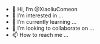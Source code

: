 - 👋 Hi, I’m @XiaoliuComeon
- 👀 I’m interested in ...
- 🌱 I’m currently learning ...
- 💞️ I’m looking to collaborate on ...
- 📫 How to reach me ...

<!---
XiaoliuComeon/XiaoliuComeon is a ✨ special ✨ repository because its `README.md` (this file) appears on your GitHub profile.
You can click the Preview link to take a look at your changes.
--->
